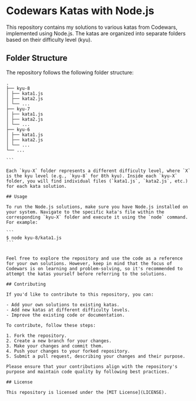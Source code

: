 # Codewars Katas with Node.js

This repository contains my solutions to various katas from Codewars, implemented using Node.js. The katas are organized into separate folders based on their difficulty level (kyu).

## Folder Structure

The repository follows the following folder structure:
````
.
├── kyu-8
│ ├── kata1.js
│ ├── kata2.js
│ └── ...
├── kyu-7
│ ├── kata1.js
│ ├── kata2.js
│ └── ...
├── kyu-6
│ ├── kata1.js
│ ├── kata2.js
│ └── ...
└── ...

```

Each `kyu-X` folder represents a different difficulty level, where `X` is the kyu level (e.g., `kyu-8` for 8th kyu). Inside each `kyu-X` folder, you will find individual files (`kata1.js`, `kata2.js`, etc.) for each kata solution.

## Usage

To run the Node.js solutions, make sure you have Node.js installed on your system. Navigate to the specific kata's file within the corresponding `kyu-X` folder and execute it using the `node` command. For example:

```
$ node kyu-8/kata1.js
```


Feel free to explore the repository and use the code as a reference for your own solutions. However, keep in mind that the focus of Codewars is on learning and problem-solving, so it's recommended to attempt the katas yourself before referring to the solutions.

## Contributing

If you'd like to contribute to this repository, you can:

- Add your own solutions to existing katas.
- Add new katas at different difficulty levels.
- Improve the existing code or documentation.

To contribute, follow these steps:

1. Fork the repository.
2. Create a new branch for your changes.
3. Make your changes and commit them.
4. Push your changes to your forked repository.
5. Submit a pull request, describing your changes and their purpose.

Please ensure that your contributions align with the repository's purpose and maintain code quality by following best practices.

## License

This repository is licensed under the [MIT License](LICENSE).
